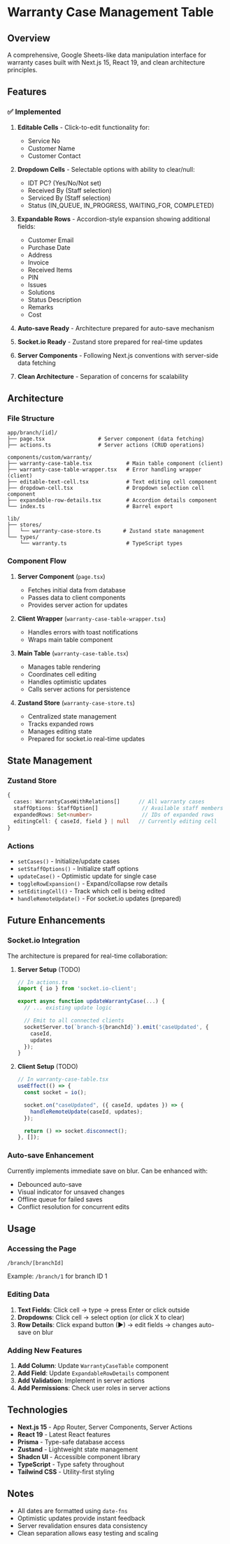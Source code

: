 # Warranty Case Management Table

## Overview

A comprehensive, Google Sheets-like data manipulation interface for warranty cases built with Next.js 15, React 19, and clean architecture principles.

## Features

### ✅ Implemented

1. **Editable Cells** - Click-to-edit functionality for:

   - Service No
   - Customer Name
   - Customer Contact

2. **Dropdown Cells** - Selectable options with ability to clear/null:

   - IDT PC? (Yes/No/Not set)
   - Received By (Staff selection)
   - Serviced By (Staff selection)
   - Status (IN_QUEUE, IN_PROGRESS, WAITING_FOR, COMPLETED)

3. **Expandable Rows** - Accordion-style expansion showing additional fields:

   - Customer Email
   - Purchase Date
   - Address
   - Invoice
   - Received Items
   - PIN
   - Issues
   - Solutions
   - Status Description
   - Remarks
   - Cost

4. **Auto-save Ready** - Architecture prepared for auto-save mechanism
5. **Socket.io Ready** - Zustand store prepared for real-time updates
6. **Server Components** - Following Next.js conventions with server-side data fetching
7. **Clean Architecture** - Separation of concerns for scalability

## Architecture

### File Structure

```
app/branch/[id]/
├── page.tsx                 # Server component (data fetching)
├── actions.ts               # Server actions (CRUD operations)

components/custom/warranty/
├── warranty-case-table.tsx           # Main table component (client)
├── warranty-case-table-wrapper.tsx   # Error handling wrapper (client)
├── editable-text-cell.tsx            # Text editing cell component
├── dropdown-cell.tsx                 # Dropdown selection cell component
├── expandable-row-details.tsx        # Accordion details component
└── index.ts                          # Barrel export

lib/
├── stores/
│   └── warranty-case-store.ts       # Zustand state management
└── types/
    └── warranty.ts                   # TypeScript types
```

### Component Flow

1. **Server Component** (`page.tsx`)

   - Fetches initial data from database
   - Passes data to client components
   - Provides server action for updates

2. **Client Wrapper** (`warranty-case-table-wrapper.tsx`)

   - Handles errors with toast notifications
   - Wraps main table component

3. **Main Table** (`warranty-case-table.tsx`)

   - Manages table rendering
   - Coordinates cell editing
   - Handles optimistic updates
   - Calls server actions for persistence

4. **Zustand Store** (`warranty-case-store.ts`)
   - Centralized state management
   - Tracks expanded rows
   - Manages editing state
   - Prepared for socket.io real-time updates

## State Management

### Zustand Store

```typescript
{
  cases: WarrantyCaseWithRelations[]      // All warranty cases
  staffOptions: StaffOption[]              // Available staff members
  expandedRows: Set<number>                // IDs of expanded rows
  editingCell: { caseId, field } | null   // Currently editing cell
}
```

### Actions

- `setCases()` - Initialize/update cases
- `setStaffOptions()` - Initialize staff options
- `updateCase()` - Optimistic update for single case
- `toggleRowExpansion()` - Expand/collapse row details
- `setEditingCell()` - Track which cell is being edited
- `handleRemoteUpdate()` - For socket.io updates (prepared)

## Future Enhancements

### Socket.io Integration

The architecture is prepared for real-time collaboration:

1. **Server Setup** (TODO)

   ```typescript
   // In actions.ts
   import { io } from 'socket.io-client';

   export async function updateWarrantyCase(...) {
     // ... existing update logic

     // Emit to all connected clients
     socketServer.to(`branch-${branchId}`).emit('caseUpdated', {
       caseId,
       updates
     });
   }
   ```

2. **Client Setup** (TODO)

   ```typescript
   // In warranty-case-table.tsx
   useEffect(() => {
     const socket = io();

     socket.on("caseUpdated", ({ caseId, updates }) => {
       handleRemoteUpdate(caseId, updates);
     });

     return () => socket.disconnect();
   }, []);
   ```

### Auto-save Enhancement

Currently implements immediate save on blur. Can be enhanced with:

- Debounced auto-save
- Visual indicator for unsaved changes
- Offline queue for failed saves
- Conflict resolution for concurrent edits

## Usage

### Accessing the Page

```
/branch/[branchId]
```

Example: `/branch/1` for branch ID 1

### Editing Data

1. **Text Fields**: Click cell → type → press Enter or click outside
2. **Dropdowns**: Click cell → select option (or click X to clear)
3. **Row Details**: Click expand button (▶) → edit fields → changes auto-save on blur

### Adding New Features

1. **Add Column**: Update `WarrantyCaseTable` component
2. **Add Field**: Update `ExpandableRowDetails` component
3. **Add Validation**: Implement in server actions
4. **Add Permissions**: Check user roles in server actions

## Technologies

- **Next.js 15** - App Router, Server Components, Server Actions
- **React 19** - Latest React features
- **Prisma** - Type-safe database access
- **Zustand** - Lightweight state management
- **Shadcn UI** - Accessible component library
- **TypeScript** - Type safety throughout
- **Tailwind CSS** - Utility-first styling

## Notes

- All dates are formatted using `date-fns`
- Optimistic updates provide instant feedback
- Server revalidation ensures data consistency
- Clean separation allows easy testing and scaling
